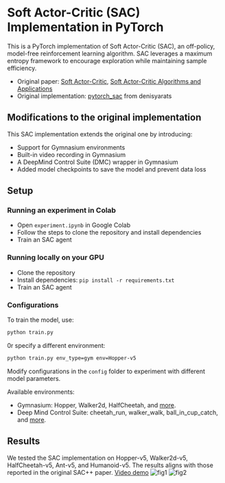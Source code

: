 # Soft Actor-Critic (SAC) Implementation in PyTorch

This is a PyTorch implementation of Soft Actor-Critic (SAC), an off-policy, model-free reinforcement learning algorithm. SAC leverages a maximum entropy framework to encourage exploration while maintaining sample efficiency.
- Original paper: [Soft Actor-Critic](https://arxiv.org/pdf/1801.01290), [Soft Actor-Critic Algorithms and Applications](https://arxiv.org/pdf/1812.05905)
- Original implementation: [pytorch_sac](https://github.com/denisyarats/pytorch_sac) from denisyarats

## Modifications to the original implementation
This SAC implementation extends the original one by introducing:
- Support for Gymnasium environments
- Built-in video recording in Gymnasium
- A DeepMind Control Suite (DMC) wrapper in Gymnasium
- Added model checkpoints to save the model and prevent data loss

## Setup
### Running an experiment in Colab
- Open `experiment.ipynb` in Google Colab
- Follow the steps to clone the repository and install dependencies
- Train an SAC agent

### Running locally on your GPU
- Clone the repository
- Install dependencies: `pip install -r requirements.txt`
- Train an SAC agent

### Configurations
To train the model, use:
```bash
python train.py
```

0r specify a different environment:

```bash
python train.py env_type=gym env=Hopper-v5
```
Modify configurations in the `config` folder to experiment with different model parameters. 

Available environments:
- Gymnasium: Hopper, Walker2d, HalfCheetah, and [more](https://gymnasium.farama.org/environments/mujoco/).
- Deep Mind Control Suite: cheetah_run, walker_walk, ball_in_cup_catch, and [more](https://github.com/google-deepmind/dm_control/tree/main/dm_control/suite).

## Results
We tested the SAC implementation on Hopper-v5, Walker2d-v5, HalfCheetah-v5, Ant-v5, and Humanoid-v5. The results aligns with those reported in the original SAC++ paper.
[Video demo](https://www.youtube.com/watch?v=bmhs40LEKRk)
![fig1](https://github.com/user-attachments/assets/c6d354a8-58db-4023-87a7-5fc268798a8b)
![fig2](https://github.com/user-attachments/assets/22cd0098-ad47-479d-93f1-0e5b4613727a)


